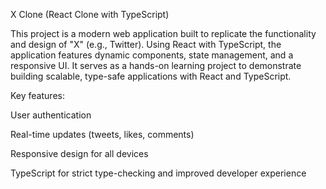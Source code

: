 X Clone (React Clone with TypeScript)

This project is a modern web application built to replicate the functionality and design of "X" (e.g., Twitter). Using React with TypeScript, the application features dynamic components, state management, and a responsive UI. It serves as a hands-on learning project to demonstrate building scalable, type-safe applications with React and TypeScript.

Key features:

User authentication

Real-time updates (tweets, likes, comments)

Responsive design for all devices

TypeScript for strict type-checking and improved developer experience
